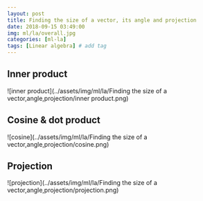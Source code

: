 ```yaml
---
layout: post
title: Finding the size of a vector, its angle and projection  
date: 2018-09-15 03:49:00
img: ml/la/overall.jpg
categories: [ml-la] 
tags: [Linear algebra] # add tag
---
```


## Inner product

![inner product](../assets/img/ml/la/Finding the size of a vector,angle,projection/inner product.png)

## Cosine & dot product

![cosine](../assets/img/ml/la/Finding the size of a vector,angle,projection/cosine.png)

## Projection

![projection](../assets/img/ml/la/Finding the size of a vector,angle,projection/projection.png)


 
 